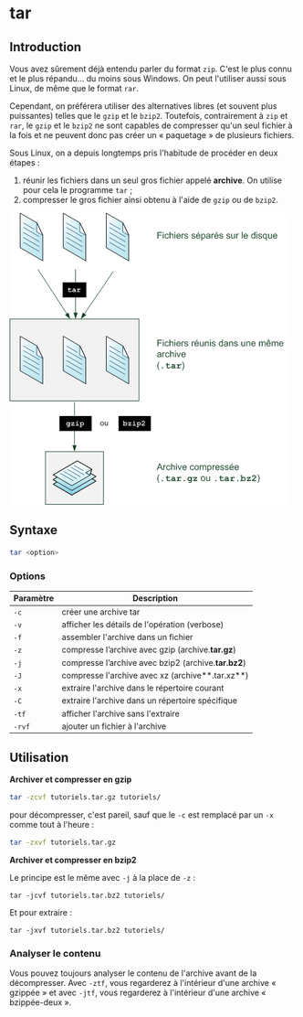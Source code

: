 # tar

## Introduction

Vous avez sûrement déjà entendu parler du format `zip`. C'est le plus connu et le plus répandu… du moins sous Windows. On peut l'utiliser aussi sous Linux, de même que le format `rar`.

Cependant, on préférera utiliser des alternatives libres (et souvent plus puissantes) telles que le `gzip` et le `bzip2`. Toutefois, contrairement à `zip` et `rar`, le `gzip` et le `bzip2` ne sont capables de compresser qu'un seul fichier à la fois et ne peuvent donc pas créer un « paquetage » de plusieurs fichiers.

Sous Linux, on a depuis longtemps pris l'habitude de procéder en deux étapes :

1. réunir les fichiers dans un seul gros fichier appelé **archive**. On utilise pour cela le programme `tar` ;
2. compresser le gros fichier ainsi obtenu à l'aide de `gzip` ou de `bzip2`.

![](../.gitbook/assets/tar.png)


## Syntaxe

```bash
tar <option> 
```

### Options

| Paramètre | Description                                          |
| --------- | ---------------------------------------------------- |
| `-c`      | créer une archive tar                                |
| `-v`      | afficher les détails de l'opération (verbose)        |
| `-f`      | assembler l'archive dans un fichier                  |
| `-z`      | compresse l’archive avec gzip (archive.**tar.gz**)   |
| `-j`      | compresse l’archive avec bzip2 (archive.**tar.bz2**) |
| `-J`      | compresse l'archive avec xz (archive**.tar.xz**)     |
| `-x`      | extraire l'archive dans le répertoire courant        |
| `-C`      | extraire l'archive dans un répertoire spécifique     |
| `-tf`     | afficher l'archive sans l'extraire                   |
| `-rvf`    | ajouter un fichier à l'archive                       |

## Utilisation

**Archiver et compresser en gzip**

```bash
tar -zcvf tutoriels.tar.gz tutoriels/
```

pour décompresser, c'est pareil, sauf que le `-c` est remplacé par un `-x` comme tout à l'heure :

```bash
tar -zxvf tutoriels.tar.gz
```

**Archiver et compresser en bzip2**

Le principe est le même avec `-j` à la place de `-z` :

```
tar -jcvf tutoriels.tar.bz2 tutoriels/
```

Et pour extraire :

```
tar -jxvf tutoriels.tar.bz2 tutoriels/
```

### Analyser le contenu

Vous pouvez toujours analyser le contenu de l'archive avant de la décompresser. Avec `-ztf`, vous regarderez à l'intérieur d'une archive « gzippée » et avec `-jtf`, vous regarderez à l'intérieur d'une archive « bzippée-deux ».
